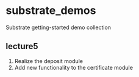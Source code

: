 # substrate_demos
Substrate getting-started demo collection

## lecture5

1. Realize the deposit module
2. Add new functionality to the certificate module


